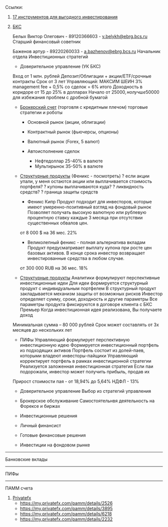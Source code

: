 Ссылки:

1. [17 инструментов для выгодного инвестирования](http://www.mr-money.ru/zarabotok/investirovanie/17-instrumentov-chtoby-vygodno-vlozhit-dengi-v-godu/)


2. [БКС](https://bcs.ru)

    Белых Виктор Олегович - 89120366603 - v.belykh@ebrg.bcs.ru
    Старший финансовый советник

    Баженов артур - 89220260033 - a.bazhenov@ebrg.bcs.ru
    Начальник отдела Инвестиционных стратегий

    - Доверительное управление (УК БКС)

    Вход от 1 млн. рублей
    Депозит/Облигации + акции/ETF/срочные контракты
    Срок от 3 лет
    Управляющий: МАКСИМ ШЕИН
    3% management fee + 0,5% со сделок = 6% итого
    Доходность в коридоре от 15 до 25% в долларах
    Начало от 25000$, но лучше 50000$ для избежания проблем с дробной бумагой

    - [Брокерский счет](https://my.broker.ru/box/list.html) (торговля с кредитным плечом) торговые стратегии и роботы
        - Основной рынок (акции, облигации)
        - Контрактный рынок (фьючерсы, опционы)
        - Валютный рынок (Forex, 5 валют)

        - Автоисполнение сделок
            - Нефтедоллар 25-40% в валюте
            - Мультирынок 35-50% в валюте

    - [Структурные продукты](https://broker.ru/sp#) (Феникс - посмотреть)
        ? если акции упали, у меня остаются акции или выплачивается стоимость портфеля?
        ? купоны выплачиваются куда?
        ? ликвидность средств?
        ? граница защиты средств
        - Феникс Кипр
        Продукт подходит для инвесторов, которые имеют умеренно-позитивный взгляд на фондовый рынок
        Позволяет получать высокую валютную или рублевую процентную ставку каждые 3 месяца при отсутствии существенных обвалов цен.

        от 8 000 $ нa 36 мес. 22%

        - Великолепный феникс - полная альтернатива вкладам
        Продукт предусматривает выплату купона при росте цен базовых активов.
        В конце срока инвестор возвращает инвестированные средства в любом случае.

        от 300 000 RUB нa 36 мес. 18%



    - [Структурные продукты](https://bcspremier.ru/investment/struct_product/)
    Аналитики формулируют перспективные инвестиционные идеи
    Для идеи формируется структурный продукт с индивидуальным портфелем
    В структурный продукт закладывается механизм защиты от возможных рисков
    Инвестор определяет сумму, сроки, доходность и другие параметры
    Все параметры продукта фиксируются в договоре клиента с БКС Премьер
    Когда инвестиционная идея реализована, Вы получаете доход

    Минимальная сумма – 80 000 рублей
    Cрок может составлять от 3х месяцев до нескольких лет

    - ПИФы
    Управляющий формулирует перспективную инвестиционную идею
    Формируется инвестиционный портфель из подходящих активов
    Портфель состоит из долей-паев, которыми владеют инвесторы-пайщики
    Управляющий корректирует портфель в рамках инвестиционной стратегии
    Реализуется заложенная инвестиционная стратегия
    Если паи подорожали, инвестор может получить прибыль, продав их

    Прирост стоимости пая - от 18,94% до 5,64%
    НДФЛ - 13%

    - Доверительное управление
    Выбор из стратегий управления

    - Брокерское обслуживание
    Самостоятельнвя деятельность на Форексе и биржах

    - Инвестиционные решения
    - Личный финансист
    - Готовые финансовые решения
    - Инвестиции на фондовом рынке

---------------------------
Банковские вклады



---------------------------
ПИФы



---------------------------
ПАММ счета

1. [Privatefx](https://privatefx.com/)
    - https://my.privatefx.com/pamm/details/2526
    - https://my.privatefx.com/pamm/details/3895
    - https://my.privatefx.com/pamm/details/6218
    - https://my.privatefx.com/pamm/details/2232